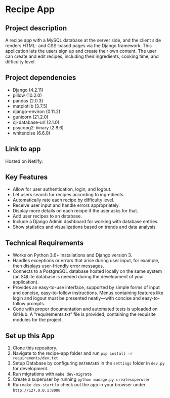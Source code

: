 # Recipe App
## Project description
A recipe app with a MySQL database at the server side, and the client side renders HTML- and CSS-based pages via the Django framework. This application lets the users sign up and create their own content. The user can create and edit recipes, including their ingredients, cooking time, and difficulty level.

## Project dependencies
* Django (4.2.11)
* pillow (10.2.0)
* pandas (2.0.3)
* matplotlib (3.7.5)
* django-environ (0.11.2)
* gunicorn (21.2.0)
* dj-database-url (2.1.0)
* psycopg2-binary (2.8.6)
* whitenoise (6.6.0)

## Link to app
Hosted on Netlify: 

## Key Features
* Allow for user authentication, login, and logout.
* Let users search for recipes according to ingredients.
* Automatically rate each recipe by difficulty level.
* Receive user input and handle errors appropriately.
* Display more details on each recipe if the user asks for that.
* Add user recipes to an database.
* Include a Django Admin dashboard for working with database entries.
* Show statistics and visualizations based on trends and data analysis

## Technical Requirements
* Works on Python 3.6+ installations and Django version 3.
* Handles exceptions or errors that arise during user input, for example, then displays user-friendly error messages.
* Connects to a PostgreSQL database hosted locally on the same system (an SQLite database is needed during the development of your application).
* Provides an easy-to-use interface, supported by simple forms of input and concise, easy-to-follow instructions. Menus containing features like login and logout must be presented neatly—with concise and easy-to-follow prompts.
* Code with proper documentation and automated tests is uploaded on GitHub. A “requirements.txt” file is provided, containing the requisite modules for the project.

## Set up this App
1. Clone this repository.
2. Navigate to the recipe-app folder and run ```pip install -r requirements/dev.txt```
3. Setup Database by configuring ```DATABASES``` in the ```settings``` folder in ```dev.py``` for development.
4. Run migrations with ```make dev-migrate```
5. Create a superuser by running ```python manage.py createsuperuser```
6. Run ```make dev-start``` to check out the app in your browser under ```http://127.0.0.1:8000```